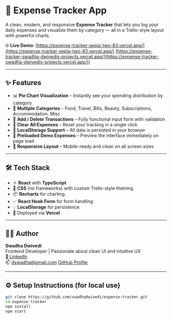 # 💸 Expense Tracker App

A clean, modern, and responsive **Expense Tracker** that lets you log your daily expenses and visualize them by category — all in a Trello-style layout with powerful charts.

🌐 **Live Demo**: [https://expense-tracker-sepia-two-83.vercel.app/](https://expense-tracker-sepia-two-83.vercel.app/)
                  [https://expense-tracker-swadha-dwivedis-projects.vercel.app/](https://expense-tracker-swadha-dwivedis-projects.vercel.app/))


---

## ✨ Features

- 📊 **Pie Chart Visualization** – Instantly see your spending distribution by category
- 💼 **Multiple Categories** – Food, Travel, Bills, Beauty, Subscriptions, Accommodation, Misc
- 📝 **Add / Delete Transactions** – Fully functional input form with validation
- 🧹 **Clear All Expenses** – Reset your tracking in a single click
- 💾 **LocalStorage Support** – All data is persisted in your browser
- 🎯 **Preloaded Demo Expenses** – Preview the interface immediately on page load
- 📱 **Responsive Layout** – Mobile-ready and clean on all screen sizes

---

## 🛠 Tech Stack

- ⚛️ **React** with **TypeScript**
- 🎨 **CSS** (no frameworks) with custom Trello-style theming
- 📦 **Recharts** for charting
- ✅ **React Hook Form** for form handling
- 💡 **LocalStorage** for persistence
- 🚀 Deployed via **Vercel**

---

## 🧑‍💻 Author

**Swadha Dwivedi**  
Frontend Developer | Passionate about clean UI and intuitive UX  
🔗 [LinkedIn](https://www.linkedin.com/in/swadhadwivedi)  
📫 dswadha@gmail.com
[GitHub Profile](https://github.com/swadhadwivedi)

---

## ⚙️ Setup Instructions (for local use)

```bash
git clone https://github.com/swadhadwivedi/expense-tracker.git
cd expense-tracker
npm install
npm start
